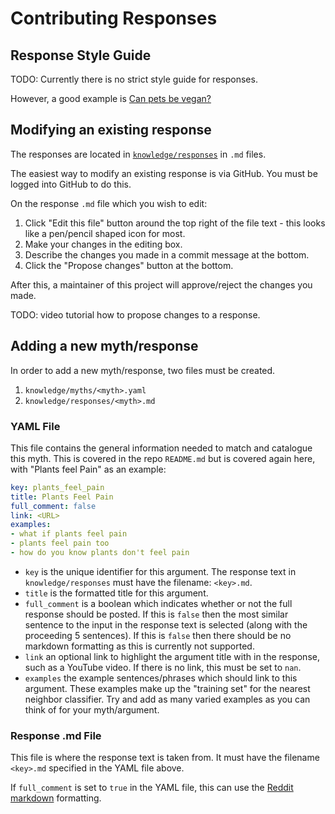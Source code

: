 # Contributing Responses

## Response Style Guide

TODO: Currently there is no strict style guide for responses.

However, a good example is [Can pets be vegan?](https://github.com/veganhacktivists/animalsupportbot/blob/master/knowledge/responses/can_pets_be_vegan.md)

## Modifying an existing response

The responses are located in [`knowledge/responses`](https://github.com/veganhacktivists/animalsupportbot/tree/master/knowledge/responses) in `.md` files.

The easiest way to modify an existing response is via GitHub. You must be logged into GitHub to do this. 

On the response `.md` file which you wish to edit:
   1. Click "Edit this file" button around the top right of the file text - this looks like a pen/pencil shaped icon for most.
   2. Make your changes in the editing box.
   3. Describe the changes you made in a commit message at the bottom.
   4. Click the "Propose changes" button at the bottom.

After this, a maintainer of this project will approve/reject the changes you made.

TODO: video tutorial how to propose changes to a response.

## Adding a new myth/response

In order to add a new myth/response, two files must be created.

  1. `knowledge/myths/<myth>.yaml`
  2. `knowledge/responses/<myth>.md`

### YAML File

This file contains the general information needed to match and catalogue this myth. This is covered in the repo `README.md` but is covered again here, with "Plants feel Pain" as an example:

```yaml
key: plants_feel_pain
title: Plants Feel Pain 
full_comment: false 
link: <URL> 
examples:
- what if plants feel pain
- plants feel pain too
- how do you know plants don't feel pain
```

- `key` is the unique identifier for this argument. The response text in `knowledge/responses` must have the filename: `<key>.md`.
- `title` is the formatted title for this argument.
- `full_comment` is a boolean which indicates whether or not the full response should be posted. If this is `false` then the most similar sentence to the input in the response text is selected (along with the proceeding 5 sentences). If this is `false` then there should be no markdown formatting as this is currently not supported.
- `link` an optional link to highlight the argument title with in the response, such as a YouTube video. If there is no link, this must be set to `nan`.
- `examples` the example sentences/phrases which should link to this argument. These examples make up the "training set" for the nearest neighbor classifier. Try and add as many varied examples as you can think of for your myth/argument.

### Response .md File

This file is where the response text is taken from. It must have the filename `<key>.md` specified in the YAML file above.

If `full_comment` is set to `true` in the YAML file, this can use the [Reddit markdown](https://reddit.com/wiki/markdown) formatting.
